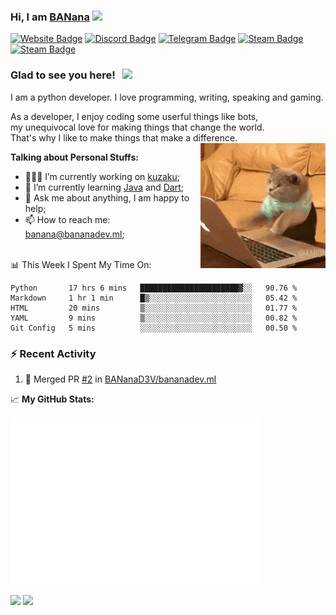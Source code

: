 ### Hi, I am <a href="https://bananadev.ml" target="_blank">BANana</a> <img src="https://media.giphy.com/media/hvRJCLFzcasrR4ia7z/giphy.gif" width="25px">


[![Website Badge](https://img.shields.io/badge/Website-3b5998?style=flat-square&logo=google-chrome&logoColor=white)](https://bananadev.ml)
[![Discord Badge](https://img.shields.io/badge/-Discord-424242?style=flat-square&logo=Discord&logoColor=white)](https://discord.gg/sQgHEERpqR)
[![Telegram Badge](https://img.shields.io/badge/-Telegram-0088cc?style=flat-square&logo=Telegram&logoColor=white)](https://t.me/BANanaD3V)
[![Steam Badge](https://img.shields.io/badge/-Steam-1b2838?style=flat-square&logo=Steam&logoColor=white)](https://steamcommunity.com/id/BANanaD3V/)
[![Steam Badge](https://img.shields.io/badge/-Reddit-ff6314?style=flat-square&logo=Reddit&logoColor=white)](https://www.reddit.com/user/BANanaD3V)

### Glad to see you here! &nbsp; ![](https://visitor-badge.glitch.me/badge?page_id=BANanaD3V.BANanaD3V)

I am a python developer. I love programming, writing, speaking and gaming.

As a developer, I enjoy coding some userful things like bots, 
<br>my unequivocal love for making things that change the world. 
<br>That's why I like to make things that make a difference.
<img align="right" height=200 alt="GIF" src="https://github.com/BANanaD3V/BANanaD3V/blob/master/coding.gif?raw=true"/>
  

**Talking about Personal Stuffs:**

- 👨🏻‍💻 I’m currently working on [kuzaku](https://github.com/kuzaku-developers/kuzaku);
- 🚀 I’m currently learning [Java](https://java.com) and [Dart](https://dart.dev);
- 💬 Ask me about anything, I am happy to help;
- 📫 How to reach me: banana@bananadev.ml;

</br>
📊 This Week I Spent My Time On:

<!--START_SECTION:waka-->
```text
Python       17 hrs 6 mins   ██████████████████████▓░░   90.76 % 
Markdown     1 hr 1 min      █▒░░░░░░░░░░░░░░░░░░░░░░░   05.42 % 
HTML         20 mins         ▒░░░░░░░░░░░░░░░░░░░░░░░░   01.77 % 
YAML         9 mins          ▒░░░░░░░░░░░░░░░░░░░░░░░░   00.82 % 
Git Config   5 mins          ░░░░░░░░░░░░░░░░░░░░░░░░░   00.50 % 
```
<!--END_SECTION:waka-->


### :zap: Recent Activity

<!--START_SECTION:activity-->
1. 🎉 Merged PR [#2](https://github.com/BANanaD3V/bananadev.ml/pull/2) in [BANanaD3V/bananadev.ml](https://github.com/BANanaD3V/bananadev.ml)
<!--END_SECTION:activity-->


📈 **My GitHub Stats:**

<img alt="" width="400" src="https://github.com/BANanaD3V/BANanaD3V/blob/master/metrics.plugin.isocalendar.fullyear.svg">

<p>
  <img height="180em" src="https://github-readme-stats.vercel.app/api?username=BANanaD3V&show_icons=true&hide_border=true&&count_private=true&include_all_commits=true&theme=dark" />
  <img height="180em" src="https://github-readme-stats.vercel.app/api/top-langs/?username=BAnanaD3V&show_icons=true&hide_border=true&layout=compact&langs_count=8&theme=dark"/>
</p>




